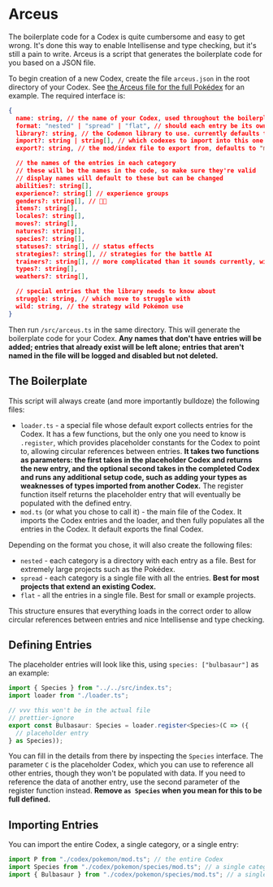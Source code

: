 # Arceus

The boilerplate code for a Codex is quite cumbersome and easy to get wrong. It's done this way to enable Intellisense and type checking, but it's still a pain to write. Arceus is a script that generates the boilerplate code for you based on a JSON file.

To begin creation of a new Codex, create the file `arceus.json` in the root directory of your Codex. See [the Arceus file for the full Pokédex](./codex/pokemon/arceus.json) for an example. The required interface is:

```json
{
  name: string, // the name of your Codex, used throughout the boilerplate code
  format: "nested" | "spread" | "flat", // should each entry be its own file, each category be in its own file, or all in one file?
  library?: string, // the Codemon library to use. currently defaults to "../../src/index.ts" for development
  import?: string | string[], // which codexes to import into this one, if any
  export?: string, // the mod/index file to export from, defaults to "mod.ts"

  // the names of the entries in each category
  // these will be the names in the code, so make sure they're valid
  // display names will default to these but can be changed
  abilities?: string[],
  experience?: string[] // experience groups
  genders?: string[], // 🏳️‍⚧️
  items?: string[],
  locales?: string[],
  moves?: string[],
  natures?: string[],
  species?: string[],
  statuses?: string[], // status effects
  strategies?: string[], // strategies for the battle AI
  trainers?: string[], // more complicated than it sounds currently, wip
  types?: string[],
  weathers?: string[],

  // special entries that the library needs to know about
  struggle: string, // which move to struggle with
  wild: string, // the strategy wild Pokémon use
}
```

Then run `/src/arceus.ts` in the same directory. This will generate the boilerplate code for your Codex. **Any names that don't have entries will be added; entries that already exist will be left alone; entries that aren't named in the file will be logged and disabled but not deleted.**

## The Boilerplate

This script will always create (and more importantly bulldoze) the following files:

- `loader.ts` - a special file whose default export collects entries for the Codex. It has a few functions, but the only one you need to know is `.register`, which provides placeholder constants for the Codex to point to, allowing circular references between entries. **It takes two functions as parameters: the first takes in the placeholder Codex and returns the new entry, and the optional second takes in the completed Codex and runs any additional setup code, such as adding your types as weaknesses of types imported from another Codex.** The register function itself returns the placeholder entry that will eventually be populated with the defined entry.
- `mod.ts` (or what you chose to call it) - the main file of the Codex. It imports the Codex entries and the loader, and then fully populates all the entries in the Codex. It default exports the final Codex.

Depending on the format you chose, it will also create the following files:

- `nested` - each category is a directory with each entry as a file. Best for extremely large projects such as the Pokédex.
- `spread` - each category is a single file with all the entries. **Best for most projects that extend an existing Codex.**
- `flat` - all the entries in a single file. Best for small or example projects.

This structure ensures that everything loads in the correct order to allow circular references between entries and nice Intellisense and type checking.

## Defining Entries

The placeholder entries will look like this, using `species: ["bulbasaur"]` as an example:

```ts
import { Species } from "../../src/index.ts";
import loader from "./loader.ts";

// vvv this won't be in the actual file
// prettier-ignore
export const Bulbasaur: Species = loader.register<Species>(C => ({
  // placeholder entry
} as Species));
```

You can fill in the details from there by inspecting the `Species` interface. The parameter `C` is the placeholder Codex, which you can use to reference all other entries, though they won't be populated with data. If you need to reference the data of another entry, use the second parameter of the register function instead. **Remove `as Species` when you mean for this to be full defined.**

## Importing Entries

You can import the entire Codex, a single category, or a single entry:

```ts
import P from "./codex/pokemon/mod.ts"; // the entire Codex
import Species from "./codex/pokemon/species/mod.ts"; // a single category
import { Bulbasaur } from "./codex/pokemon/species/mod.ts"; // a single entry
```
